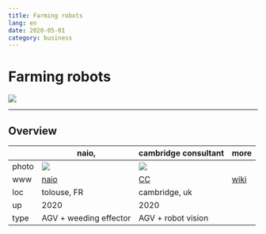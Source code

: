 ```yaml
---
title: Farming robots
lang: en
date: 2020-05-01
category: business
---
```


# Farming robots
![][farm_robot]

[farm_robot]:https://www.usinenouvelle.com/mediatheque/1/3/9/000864931_image_896x598/naio-ok-jpg.png

---

## Overview

|      | naio,             | cambridge consultant | more |
|------|-----------------|----------------------|------|
|photo | ![][naio]       | ![][mamut]           |      |
|www   | [naio][naio_ww] | [CC][cc_ww]          | [wiki][wiki_ww] |
|loc   | tolouse, FR     | cambridge, uk        | |
|up    | 2020            | 2020                 | |
|type  | AGV + weeding effector  | AGV + robot vision | |


[naio]: https://www.usinenouvelle.com/mediatheque/1/3/9/000864931_image_896x598/naio-ok-jpg.png
[naio_ww]: www.naio-technologies.com
[mamut]:https://www.cambridgeconsultants.com/sites/default/files/uploaded-images/PR-hero-mamut.jpg
[cc_ww]:https://www.cambridgeconsultants.com/press-releases/mamut-autonomous-robot-field-agritech
[wiki_ww]:https://en.wikipedia.org/wiki/Agricultural_robot
